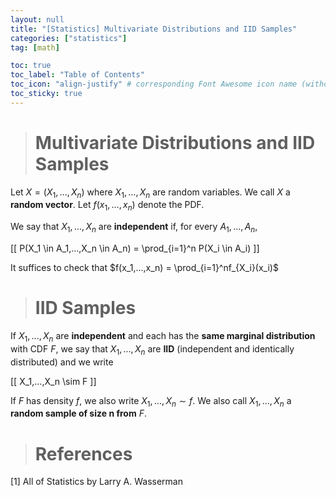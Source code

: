 ```yaml
---
layout: null
title: "[Statistics] Multivariate Distributions and IID Samples"
categories: ["statistics"]
tag: [math]

toc: true
toc_label: "Table of Contents"
toc_icon: "align-justify" # corresponding Font Awesome icon name (without fa prefix)
toc_sticky: true
---
```


> # Multivariate Distributions and IID Samples

Let $X=(X_1, ..., X_n)$ where $X_1,...,X_n$ are random variables. We call $X$ a **random vector**. Let $f(x_1,...,x_n)$ denote the PDF.

We say that $X_1,...,X_n$ are **independent** if, for every $A_1,...,A_n$,

\[[ P(X_1 \in A_1,...,X_n \in A_n) = \prod_{i=1}^n P(X_i \in A_i) \]]

It suffices to check that $f(x_1,...,x_n) = \prod_{i=1}^nf_{X_i}(x_i)$

> # IID Samples

If $X_1,...,X_n$ are **independent** and each has the **same marginal distribution** with CDF $F$, we say that $X_1,...,X_n$ are **IID** (independent and identically distributed) and we write

\[[ X_1,...,X_n \sim F \]]

If $F$ has density $f$, we also write $X_1,...,X_n \sim f$. We also call $X_1,...,X_n$ a **random sample of size n from** $F$.

> # References

[1] All of Statistics by Larry A. Wasserman
